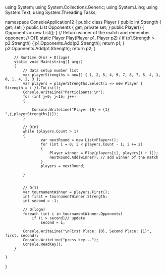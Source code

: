 using System;
using System.Collections.Generic;
using System.Linq;
using System.Text;
using System.Threading.Tasks;

namespace ConsoleApplication12
{
    public class Player
    {
        public int Strength
        {
            get;
            set;
        }
        public List<int> Opponents
        {
            get;
            private set;
        }
        public Player()
        {
            Opponents = new List<int>();
        }
        // Return winner of the match and remember opponent
        // O(1)
        static Player Play(Player p1, Player p2)
        {
            if (p1.Strength > p2.Strength)
            {
                p1.Opponents.Add(p2.Strength);
                return p1;
            }
            p2.Opponents.Add(p1.Strength);
            return p2;
        }

        // Runtime O(n) + O(logn)
        static void Main(string[] args)
        {
            // data setup number list
            var playerStrengths = new[] { 1, 2, 5, 4, 9, 7, 8, 7, 5, 4, 1, 0, 1, 4, 2, 3 };
            var players = playerStrengths.Select(i => new Player { Strength = i }).ToList();
            Console.WriteLine("Participants:\n");
            for (int j=0; j<16; j++)
            {
                
                Console.WriteLine("Player {0} = {1} ",j,playerStrengths[j]);
            }

            // O(n)
            while (players.Count > 1)
            {
                    var nextRound = new List<Player>();
                    for (int i = 0; i < players.Count - 1; i += 2)
                    {
                        Player winner = Play(players[i], players[i + 1]);
                        nextRound.Add(winner); // add winner of the match
                    }
                    players = nextRound;

            }
          

            // O(1)
            var tournamentWinner = players.First();
            int first = tournamentWinner.Strength;
            int second = -1;

            // O(logn)            
            foreach (int i in tournamentWinner.Opponents)
                if (i > second)// update                
                    second = i;
            
            Console.WriteLine("\nFirst Place: {0}, Second Place: {1}", first, second);
            Console.WriteLine("press key...");
            Console.ReadKey();
        }

    }
}
